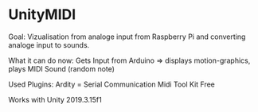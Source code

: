 # UnityMIDI

Goal: Vizualisation from analoge input from Raspberry Pi and converting analoge input to sounds.

What it can do now: Gets Input from Arduino => displays motion-graphics, plays MIDI Sound (random note)

Used Plugins:
Ardity = Serial Communication
Midi Tool Kit Free

Works with Unity 2019.3.15f1
